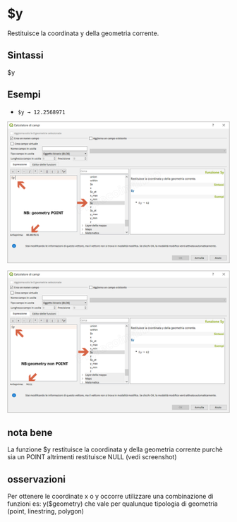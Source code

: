 # $y

Restituisce la coordinata y della geometria corrente.

## Sintassi

$y

## Esempi

* `$y → 12.2568971`

![](/img/geometria/$y/$y1.png)

![](/img/geometria/$y/$y2.png)

## nota bene

La funzione $y restituisce la coordinata y della geometria corrente purchè sia un POINT altrimenti restituisce NULL (vedi screenshot)

## osservazioni

Per ottenere le coordinate x o y occorre utilizzare una combinazione di funzioni es: y($geometry) che vale per qualunque tipologia di geometria (point, linestring, polygon)